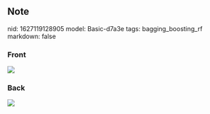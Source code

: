 ## Note
nid: 1627119128905
model: Basic-d7a3e
tags: bagging_boosting_rf
markdown: false

### Front
<img src="paste-99033fa103ae467fffe2c337ff671ceff89e9788.jpg">

### Back
<img src="paste-9fc8d9d5de7956fa22d1bd9d678e3381e53a5bd8.jpg">
